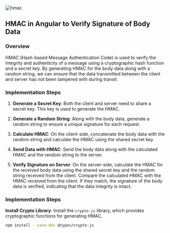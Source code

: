 
![hmac](../assets/hmac.jpeg)

## HMAC in Angular to Verify Signature of Body Data

### Overview

HMAC (Hash-based Message Authentication Code) is used to verify the integrity and authenticity of a message using a cryptographic hash function and a secret key. By generating HMAC for the body data along with a random string, we can ensure that the data transmitted between the client and server has not been tampered with during transit.

### Implementation Steps

1. **Generate a Secret Key**: Both the client and server need to share a secret key. This key is used to generate the HMAC.

2. **Generate a Random String**: Along with the body data, generate a random string to ensure a unique signature for each request.

3. **Calculate HMAC**: On the client-side, concatenate the body data with the random string and calculate the HMAC using the shared secret key.

4. **Send Data with HMAC**: Send the body data along with the calculated HMAC and the random string to the server.

5. **Verify Signature on Server**: On the server-side, calculate the HMAC for the received body data using the shared secret key and the random string received from the client. Compare the calculated HMAC with the HMAC received from the client. If they match, the signature of the body data is verified, indicating that the data integrity is intact.

### Implementation Steps
**Install Crypto Library**: Install the `crypto-js` library, which provides cryptographic functions for generating HMAC.

   ```bash
   npm install --save-dev @types/crypto-js



